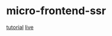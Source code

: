 # micro-frontend-ssr
[tutorial](https://medium.com/@_rchaves_/building-microfrontends-part-i-creating-small-apps-710d709b48b7)
[live](https://dalton-microfrontends-homepage.herokuapp.com/)
